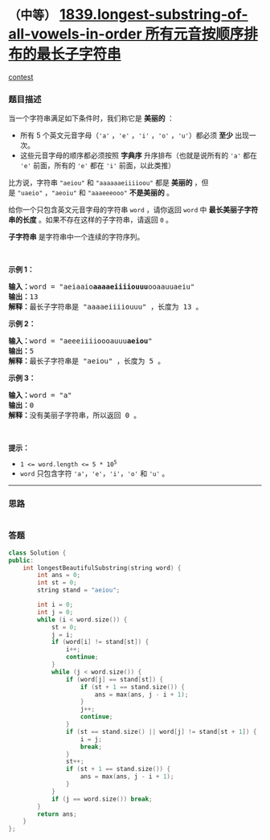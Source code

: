 # `（中等）` [1839.longest-substring-of-all-vowels-in-order 所有元音按顺序排布的最长子字符串](https://leetcode-cn.com/problems/longest-substring-of-all-vowels-in-order/)

[contest](https://leetcode-cn.com/contest/weekly-contest-238/problems/longest-substring-of-all-vowels-in-order/)

### 题目描述
<p>当一个字符串满足如下条件时，我们称它是 <b>美丽的</b>&nbsp;：</p>

<ul>
	<li>所有 5 个英文元音字母（<code>'a'</code>&nbsp;，<code>'e'</code>&nbsp;，<code>'i'</code>&nbsp;，<code>'o'</code>&nbsp;，<code>'u'</code>）都必须&nbsp;<strong>至少</strong>&nbsp;出现一次。</li>
	<li>这些元音字母的顺序都必须按照 <strong>字典序</strong>&nbsp;升序排布（也就是说所有的 <code>'a'</code>&nbsp;都在 <code>'e'</code>&nbsp;前面，所有的 <code>'e'</code>&nbsp;都在 <code>'i'</code>&nbsp;前面，以此类推）</li>
</ul>

<p>比方说，字符串&nbsp;<code>"aeiou"</code> 和&nbsp;<code>"aaaaaaeiiiioou"</code>&nbsp;都是 <strong>美丽的</strong>&nbsp;，但是&nbsp;<code>"uaeio"</code>&nbsp;，<code>"aeoiu"</code>&nbsp;和&nbsp;<code>"aaaeeeooo"</code>&nbsp;<strong>不是美丽的</strong>&nbsp;。</p>

<p>给你一个只包含英文元音字母的字符串&nbsp;<code>word</code>&nbsp;，请你返回&nbsp;<code>word</code> 中 <strong>最长美丽子字符串的长度</strong>&nbsp;。如果不存在这样的子字符串，请返回 <code>0</code>&nbsp;。</p>

<p><strong>子字符串</strong> 是字符串中一个连续的字符序列。</p>

<p>&nbsp;</p>

<p><strong>示例 1：</strong></p>

<pre><b>输入：</b>word = "aeiaaio<strong>aaaaeiiiiouuu</strong>ooaauuaeiu"
<b>输出：</b>13
<b>解释：</b>最长子字符串是 "aaaaeiiiiouuu" ，长度为 13 。</pre>

<p><strong>示例 2：</strong></p>

<pre><b>输入：</b>word = "aeeeiiiioooauuu<strong>aeiou</strong>"
<b>输出：</b>5
<b>解释：</b>最长子字符串是 "aeiou" ，长度为 5 。
</pre>

<p><strong>示例 3：</strong></p>

<pre><b>输入：</b>word = "a"
<b>输出：</b>0
<b>解释：</b>没有美丽子字符串，所以返回 0 。
</pre>

<p>&nbsp;</p>

<p><strong>提示：</strong></p>

<ul>
	<li><code>1 &lt;= word.length &lt;= 5 * 10<sup>5</sup></code></li>
	<li><code>word</code>&nbsp;只包含字符&nbsp;<code>'a'</code>，<code>'e'</code>，<code>'i'</code>，<code>'o'</code>&nbsp;和&nbsp;<code>'u'</code>&nbsp;。</li>
</ul>


---
### 思路
```
```



### 答题
``` C++
class Solution {
public:
    int longestBeautifulSubstring(string word) {
        int ans = 0;
        int st = 0;
        string stand = "aeiou";

        int i = 0;
        int j = 0;
        while (i < word.size()) {
            st = 0;
            j = i;
            if (word[i] != stand[st]) {
                i++;
                continue;
            }
            while (j < word.size()) {
                if (word[j] == stand[st]) {
                    if (st + 1 == stand.size()) {
                        ans = max(ans, j - i + 1);
                    }
                    j++;
                    continue;
                }
                if (st == stand.size() || word[j] != stand[st + 1]) {
                    i = j;
                    break;
                }
                st++;
                if (st + 1 == stand.size()) {
                    ans = max(ans, j - i + 1);
                }
            }
            if (j == word.size()) break;
        }
        return ans;
    }
};
```





